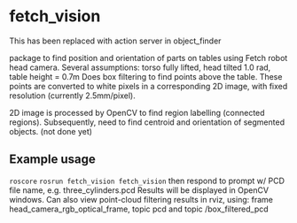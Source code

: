 # fetch_vision
This has been replaced with action server in object_finder

package to find position and orientation of parts on tables using Fetch robot head camera.
Several assumptions: torso fully lifted, head tilted 1.0 rad, table height = 0.7m
Does box filtering to find points above the table.  These points are converted to white pixels in
a corresponding 2D image, with fixed resolution (currently 2.5mm/pixel).

2D image is processed by OpenCV to find region labelling (connected regions).
Subsequently, need to find centroid and orientation of segmented objects. (not done yet)

## Example usage
`roscore`
`rosrun fetch_vision fetch_vision`
 then respond to prompt w/ PCD file name, e.g. three_cylinders.pcd
Results will be displayed in OpenCV windows.
Can also view point-cloud filtering results in rviz, using:
   frame head_camera_rgb_optical_frame,  topic pcd and topic /box_filtered_pcd



    
